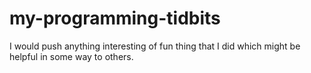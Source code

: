 # my-programming-tidbits
I would push anything interesting of fun thing that I did which might be helpful in some way to others.  
